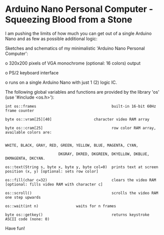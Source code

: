 # Arduino Nano Personal Computer - Squeezing Blood from a Stone

I am pushing the limits of how much you can get out of a single Arduino Nano and as few as possible additional logic:

Sketches and schematics of my minimalistic 'Arduino Nano Personal Computer':

o 320x200 pixels of VGA monochrome (optional: 16 colors) output

o PS/2 keyboard interface

o runs on a single Arduino Nano with just 1 (2) logic IC. 

The following global variables and functions are provided by the library 'os' (use '#include <os.h>'):

	int os::frames                                  built-in 16-bit 60Hz frame counter

	byte os::vram[25][40] 			        character video RAM array

	byte os::cram[25]                               row color RAM array, available colors are:

																												WHITE, BLACK, GRAY, RED, GREEN, YELLOW, BLUE, MAGENTA, CYAN,
			    
							DKGRAY, DKRED, DKGREEN, DKYELLOW, DKBLUE, DKMAGENTA, DKCYAN.
		
	os::text(String s, byte x, byte y, byte col=0)  prints text at screen position (x, y) [optional: sets row color]

	os::fill(char c=32)                             clears the video RAM [optional: fills video RAM with character c]

	os::scroll()                                    scrolls the video RAM one step upwards

	os::wait(int n)					waits for n frames

	byte os::getkey()                               returns keystroke ASCII code (none: 0)

Have fun!
